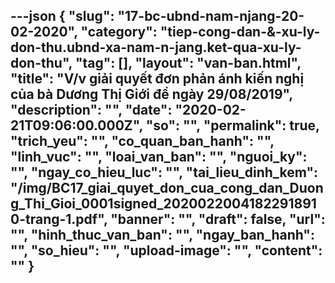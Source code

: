 ---json
{
    "slug": "17-bc-ubnd-nam-njang-20-02-2020",
    "category": "tiep-cong-dan-&-xu-ly-don-thu.ubnd-xa-nam-n-jang.ket-qua-xu-ly-don-thu",
    "tag": [],
    "layout": "van-ban.html",
    "title": "V/v giải quyết đơn phản ánh kiến nghị của bà Dương Thị Giới đề ngày 29/08/2019",
    "description": "",
    "date": "2020-02-21T09:06:00.000Z",
    "so": "",
    "permalink": true,
    "trich_yeu": "",
    "co_quan_ban_hanh": "",
    "linh_vuc": "",
    "loai_van_ban": "",
    "nguoi_ky": "",
    "ngay_co_hieu_luc": "",
    "tai_lieu_dinh_kem": "/img/BC17_giai_quyet_don_cua_cong_dan_Duong_Thi_Gioi_0001signed_20200220041822918910-trang-1.pdf",
    "banner": "",
    "draft": false,
    "url": "",
    "hinh_thuc_van_ban": "",
    "ngay_ban_hanh": "",
    "so_hieu": "",
    "upload-image": "",
    "__content__": ""
}
---
